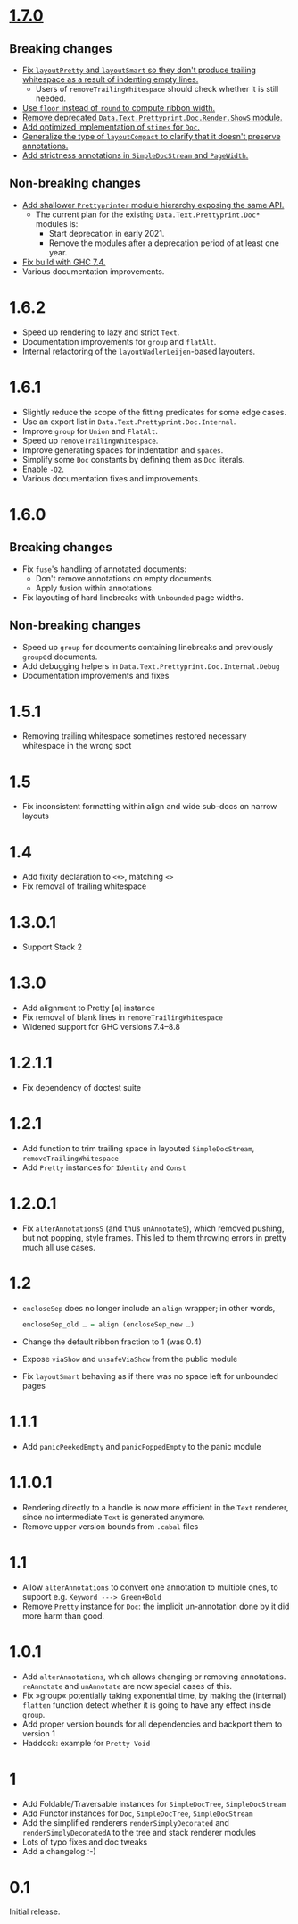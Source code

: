 # [1.7.0]

## Breaking changes

- [Fix `layoutPretty` and `layoutSmart` so they don't produce trailing whitespace as a result of indenting empty lines.](https://github.com/quchen/prettyprinter/pull/139)
  * Users of `removeTrailingWhitespace` should check whether it is still needed.
- [Use `floor` instead of `round` to compute ribbon width.](https://github.com/quchen/prettyprinter/pull/160)
- [Remove deprecated `Data.Text.Prettyprint.Doc.Render.ShowS` module.](https://github.com/quchen/prettyprinter/pull/173)
- [Add optimized implementation of `stimes` for `Doc`.](https://github.com/quchen/prettyprinter/pull/135)
- [Generalize the type of `layoutCompact` to clarify that it doesn't preserve annotations.](https://github.com/quchen/prettyprinter/pull/183)
- [Add strictness annotations in `SimpleDocStream` and `PageWidth`.](https://github.com/quchen/prettyprinter/pull/129)

## Non-breaking changes

- [Add shallower `Prettyprinter` module hierarchy exposing the same API.](https://github.com/quchen/prettyprinter/pull/174)
  * The current plan for the existing `Data.Text.Prettyprint.Doc*` modules is:
    * Start deprecation in early 2021.
    * Remove the modules after a deprecation period of at least one year.
- [Fix build with GHC 7.4.](https://github.com/quchen/prettyprinter/pull/187)
- Various documentation improvements.

[1.7.0]: https://github.com/quchen/prettyprinter/compare/v1.6.2...v1.7.0

# 1.6.2

- Speed up rendering to lazy and strict `Text`.
- Documentation improvements for `group` and `flatAlt`.
- Internal refactoring of the `layoutWadlerLeijen`-based layouters.

# 1.6.1

- Slightly reduce the scope of the fitting predicates for some edge cases.
- Use an export list in `Data.Text.Prettyprint.Doc.Internal`.
- Improve `group` for `Union` and `FlatAlt`.
- Speed up `removeTrailingWhitespace`.
- Improve generating spaces for indentation and `spaces`.
- Simplify some `Doc` constants by defining them as `Doc` literals.
- Enable `-O2`.
- Various documentation fixes and improvements.

# 1.6.0

## Breaking changes

- Fix `fuse`'s handling of annotated documents:
  - Don't remove annotations on empty documents.
  - Apply fusion within annotations.
- Fix layouting of hard linebreaks with `Unbounded` page widths.

## Non-breaking changes

- Speed up `group` for documents containing linebreaks and previously
  `group`ed documents.
- Add debugging helpers in `Data.Text.Prettyprint.Doc.Internal.Debug`
- Documentation improvements and fixes

# 1.5.1

- Removing trailing whitespace sometimes restored necessary whitespace in the
  wrong spot

# 1.5

- Fix inconsistent formatting within align and wide sub-docs on narrow layouts

# 1.4

- Add fixity declaration to `<+>`, matching `<>`
- Fix removal of trailing whitespace

# 1.3.0.1

- Support Stack 2

# 1.3.0

- Add alignment to Pretty [a] instance
- Fix removal of blank lines in `removeTrailingWhitespace`
- Widened support for GHC versions 7.4–8.8

# 1.2.1.1

- Fix dependency of doctest suite

# 1.2.1

- Add function to trim trailing space in layouted `SimpleDocStream`,
  `removeTrailingWhitespace`
- Add `Pretty` instances for `Identity` and `Const`

# 1.2.0.1

- Fix `alterAnnotationsS` (and thus `unAnnotateS`), which removed pushing, but
  not popping, style frames. This led to them throwing errors in pretty much all
  use cases.

# 1.2

- `encloseSep` does no longer include an `align` wrapper; in other words,

    ```haskell
    encloseSep_old … = align (encloseSep_new …)
    ```
- Change the default ribbon fraction to 1 (was 0.4)
- Expose `viaShow` and `unsafeViaShow` from the public module
- Fix `layoutSmart` behaving as if there was no space left for unbounded pages

# 1.1.1

- Add `panicPeekedEmpty` and `panicPoppedEmpty` to the panic module

# 1.1.0.1

- Rendering directly to a handle is now more efficient in the `Text` renderer,
  since no intermediate `Text` is generated anymore.
- Remove upper version bounds from `.cabal` files

# 1.1

- Allow `alterAnnotations` to convert one annotation to multiple ones, to
  support e.g. `Keyword ---> Green+Bold`
- Remove `Pretty` instance for `Doc`: the implicit un-annotation done by it did
  more harm than good.

# 1.0.1

- Add `alterAnnotations`, which allows changing or removing annotations.
  `reAnnotate` and `unAnnotate` are now special cases of this.
- Fix »group« potentially taking exponential time, by making the (internal)
  `flatten` function detect whether it is going to have any effect inside
  `group`.
- Add proper version bounds for all dependencies and backport them to version 1
- Haddock: example for `Pretty Void`

# 1

- Add Foldable/Traversable instances for `SimpleDocTree`, `SimpleDocStream`
- Add Functor instances for `Doc`, `SimpleDocTree`, `SimpleDocStream`
- Add the simplified renderers `renderSimplyDecorated` and
  `renderSimplyDecoratedA` to the tree and stack renderer modules
- Lots of typo fixes and doc tweaks
- Add a changelog :-)

# 0.1

Initial release.
